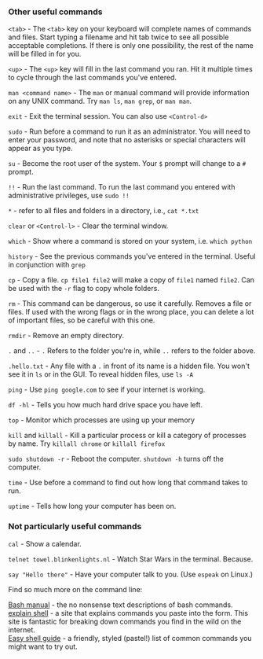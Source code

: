 ### Other useful commands

`<tab>` - The `<tab>` key on your keyboard will complete names of commands and files. Start typing a filename and hit tab twice to see all possible acceptable completions. If there is only one possibility, the rest of the name will be filled in for you.

`<up>` - The `<up>` key will fill in the last command you ran. Hit it multiple times to cycle through the last commands you've entered.

`man <command name>` - The `man` or manual command will provide information on any UNIX command. Try `man ls`, `man grep`, or `man man`.

`exit` - Exit the terminal session. You can also use `<Control-d>`

`sudo` - Run before a command to run it as an administrator. You will need to enter your password, and note that no asterisks or special characters will appear as you type. 

`su` - Become the root user of the system. Your `$` prompt will change to a `#` prompt.

`!!` - Run the last command. To run the last command you entered with administrative privileges, use `sudo !!`

`*` - refer to all files and folders in a directory, i.e., `cat *.txt`

`clear` or `<Control-l>` - Clear the terminal window.

`which` - Show where a command is stored on your system, i.e. `which python`

`history` - See the previous commands you've entered in the terminal. Useful in conjunction with `grep`

`cp` - Copy a file. `cp file1 file2` will make a copy of `file1` named `file2`. Can be used with the `-r` flag to copy whole folders.

`rm` - This command can be dangerous, so use it carefully. Removes a file or files. If used with the wrong flags or in the wrong place, you can delete a lot of important files, so be careful with this one.

`rmdir` - Remove an empty directory.

`.` and `..` - `.` Refers to the folder you're in, while `..` refers to the folder above.

`.hello.txt` - Any file with a `.` in front of its name is a hidden file. You won't see it in `ls` or in the GUI. To reveal hidden files, use `ls -A`

`ping` - Use `ping google.com` to see if your internet is working.

`df -hl` - Tells you how much hard drive space you have left.

`top` - Monitor which processes are using up your memory

`kill` and `killall` - Kill a particular process or kill a category of processes by name. Try `killall chrome` or `killall firefox`

`sudo shutdown -r` - Reboot the computer. `shutdown -h` turns off the computer. 

`time` - Use before a command to find out how long that command takes to run.

`uptime` - Tells how long your computer has been on.

### Not particularly useful commands

`cal` - Show a calendar.

`telnet towel.blinkenlights.nl` - Watch Star Wars in the terminal. Because.

`say "Hello there"` - Have your computer talk to you. (Use `espeak` on Linux.)

Find so much more on the command line:

[Bash manual](https://www.gnu.org/software/bash/manual/bashref.html) - the no nonsense text descriptions of bash commands.  
[explain shell](https://explainshell.com/) - a site that explains commands you paste into the form. This site is fantastic for breaking down commands you find in the wild on the internet.  
[Easy shell guide](https://lucasviola.github.io/easyshell/) - a friendly, styled (pastel!) list of common commands you might want to try out.
